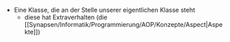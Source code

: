 - Eine Klasse, die an der Stelle unserer eigentlichen Klasse steht
	- diese hat Extraverhalten (die [[Synapsen/Informatik/Programmierung/AOP/Konzepte/Aspect|Aspekte]])